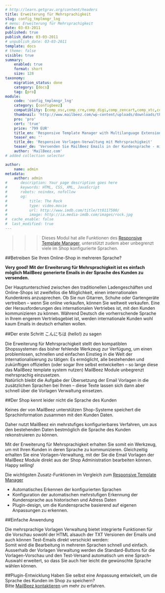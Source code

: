 ```yaml
---
# http://learn.getgrav.org/content/headers
title: Erweiterung für Mehrsprachigkeit
slug: config_tmplmngr_lng
# menu: Erweiterung für Mehrsprachigkeit
date: 03-03-2011
published: true
publish_date: 03-03-2011
# unpublish_date: 03-03-2011
template: docs
# theme: false
visible: true
summary:
    enabled: true
    format: short
    size: 128
taxonomy:
    migration_status: done
    category: [docs]
    tag: [pro]
module:
    code: 'config_tmplmngr_lng'
    category: [configbeez]
    compatiblity: [comp_osc,comp_cre,comp_digi,comp_zencart,comp_xtc,comp_xtcm2,comp_gambio,comp_saas]
    thumbnail: 'http://www.mailbeez.com/wp-content/uploads/downloads/thumbnails/2011/08/icon_32.png'
    pro: 'pro'
    cert: 'true'
    price: '799 EUR'
    title_en: 'Responsive Template Manager with Multilanguage Extension'
    teaser_en: ''
    title_de: 'Responsive Vorlagen-Verwaltung mit Mehrsprachigkeit'
    teaser_de: 'Versenden Sie MailBeez Emails in der Kundensprache - mit responsive Vorlagen Verwaltung'
    author: 'MailBeez.com'
# added collection selector

author:
    name: admin
metadata:
    author: admin
#      description: Your page description goes here
#      keywords: HTML, CSS, XML, JavaScript
#      robots: noindex, nofollow
#      og:
#          title: The Rock
#          type: video.movie
#          url: http://www.imdb.com/title/tt0117500/
#          image: http://ia.media-imdb.com/images/rock.jpg
#  cache_enable: false
#  last_modified: true
---
```


>>>Dieses Modul hat alle Funktionen des [Responsive Template Manager](/dokumentation/configbeez/config_tmplmngr/), unterstützt zudem aber unbegrenzt viele im Shop konfigurierte Sprachen.


##Betreiben Sie Ihren Online-Shop in mehreren Sprache? 

**Very good! Mit der Erweiterung für Mehrsprachigkeit ist es einfach möglich MailBeez generierte Emails in der Sprache des Kunden zu versenden.**

Der Hauptunterschied zwischen den traditionellen Ladengeschäften und Online-Shops ist zweifellos die Möglichkeit, einen internationalen Kundenkreis anzusprechen. Ob Sie nun Gitarren, Schuhe oder Gartengeräte vertreiben – wenn Sie online verkaufen, können Sie weltweit verkaufen. Eine der Herausforderungen des internationalen Vertriebes ist, mit den Kunden kommunizieren zu können. Während Deutsch die vorherrschende Sprache in Ihrem engerem Vertriebsgebiet ist, werden internationale Kunden wohl kaum Emails in deutsch erhalten wollen.

##Der erste Schritt こんにちは (hello!) zu sagen

Die Erweiterung für Mehrsprachigkeit stellt den kompatiblen Shopssystemen das bisher fehlende Werkzeug zur Verfügung, um einen problemlosen, schnellen und einfachen Einstieg in die Welt der Internationalisierung zu tätigen: Es ermöglicht, alle bestehenden und zukünftigen offiziellen (oder sogar Ihre selbst entwickelten – so lange diese das MailBeez template system nutzen) MailBeez Module unbegrenzt mehrsprachig einzusetzen.  
 Natürlich bleibt die Aufgabe der Übersetzung der Email Vorlagen in die zusätzlichen Sprachen bei Ihnen – diese Texte lassen sich dann aber schnell über die Vorlagen Verwaltung einsetzen.

##Der Shop kennt leider nicht die Sprache des Kunden

Keines der von MailBeez unterstützen Shop-Systeme speichert die Sprachinformation zusammen mit den Kunden Daten. 

Daher nutzt MailBeez ein mehrstufiges konfigurierbares Verfahren, um aus den bestehenden Daten bestmöglich die Sprache des Kunden rekonstruieren zu können.

Mit der Erweiterung für Mehrsprachigkeit erhalten Sie somit ein Werkzeug, um mit Ihren Kunden in deren Sprache zu kommunizieren. Gleichzeitig erhalten Sie eine Vorlagen-Verwaltung, mit der Sie die Email Vorlagen der MailBeez Module direkt aus der Shop Administration bearbeiten können. Happy selling!

Die wichtigsten Zusatz-Funktionen im Vergleich zum [Responsive Template Manager](/dokumentation/configbeez/config_tmplmngr/)

- Automatisches Erkennen der konfigurierten Sprachen
- Konfiguration der automatischen mehrstufigen Erkennung der Kundensprache aus historischen und Adress Daten
- Plugin-design, um die Kundensprache basierend auf eigenen Anpassungen zu erkennen.
 


##Einfache Anwendung

Die mehrsprachige Vorlagen Verwaltung bietet integrierte Funktionen für die Vorschau sowohl der HTML alsauch der TXT Versionen der Emails und auch können Test-Emails direkt verschickt werden:  
 Somit wird die Bearbeitung in mehreren Sprachen schnell und einfach.  
 Ausserhalb der Vorlagen Verwaltung werden die Standard-Buttons für die Vorlagen-Vorschau und den Test-Versand automatisch um eine Sprach-Auswahl erweitert, so dass Sie auch hier leicht die gewünschte Sprache wählen können. 



##Plugin-Entwicklung
Haben Sie selbst eine Anpassung entwickelt, um die Sprache des Kunden im Shop zu speichern?  
 Bitte [MailBeez kontaktieren](/about/contact/ "Kontakt") um mehr zu erfahren.


